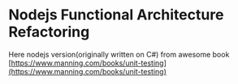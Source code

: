 # Nodejs Functional Architecture Refactoring

Here nodejs version(originally written on C#) from awesome book [https://www.manning.com/books/unit-testing](https://www.manning.com/books/unit-testing)
